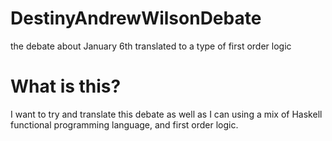 # DestinyAndrewWilsonDebate
the debate about January 6th translated to a type of first order logic

# What is this?
I want to try and translate this debate as well as I can using a mix of
Haskell functional programming language, and first order logic. 
